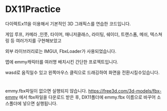 # DX11Practice

다이렉트x11을 이용해서 기본적인 3D 그래픽스를 연습한 코드입니다.

게임 루프, 카메라 ,인풋, 타이머, 매니저클래스, 라이팅, 쉐이더, 트랜스폼, 메쉬, 텍스쳐링 등 여러가지를 구현해보았고

외부 라이브러리로는 IMGUI, FbxLoader가 사용되었습니다.

맵에 emmy캐릭터를 여러명 배치시킨 간단한 프로젝트입니다.

wasd로 움직일수 있고 왼쪽마우스 클릭으로 드래깅하여 화면을 전환시킬수있습니다.

# 
emmy.fbx파일이 없으면 실행되지 않습니다.
https://free3d.com/3d-models/fbx-emmy 에서 fbx파일을 다운로드 받은 후, DX11폴더에 emmy.fbx 이름으로 바꾸어 소스폴더에 넣으면 실행됩니다.
